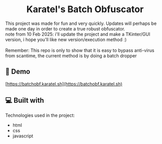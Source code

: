<h1 align="center" id="title">Karatel's Batch Obfuscator</h1>

<p id="description">This project was made for fun and very quickly. Updates will perhaps be made one day in order to create a true robust obfuscator.</br>note from 10 Feb 2025: i'll update the project and make a TKinter/GUI version, i hope you'll like new version/execution method :)</br></br>Remember: This repo is only to show that it is easy to bypass anti-virus from scantime, the current method is by doing a batch dropper</p>

<h2>🚀 Demo</h2>

[https://batchobf.karatel.sh](https://batchobf.karatel.sh)

  
  
<h2>💻 Built with</h2>

Technologies used in the project:

*   html
*   css
*   javascript
